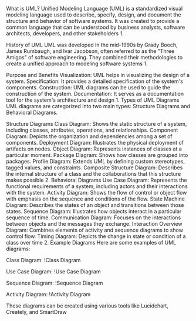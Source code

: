 What is UML?
Unified Modeling Language (UML) is a standardized visual modeling language used to describe, specify, design, and document the structure and behavior of software systems. It was created to provide a common language that can be understood by business analysts, software architects, developers, and other stakeholders 1.

History of UML
UML was developed in the mid-1990s by Grady Booch, James Rumbaugh, and Ivar Jacobson, often referred to as the "Three Amigos" of software engineering. They combined their methodologies to create a unified approach to modeling software systems 1.

Purpose and Benefits
Visualization: UML helps in visualizing the design of a system.
Specification: It provides a detailed specification of the system's components.
Construction: UML diagrams can be used to guide the construction of the system.
Documentation: It serves as a documentation tool for the system's architecture and design 1.
Types of UML Diagrams
UML diagrams are categorized into two main types: Structure Diagrams and Behavioral Diagrams.

Structure Diagrams
Class Diagram: Shows the static structure of a system, including classes, attributes, operations, and relationships.
Component Diagram: Depicts the organization and dependencies among a set of components.
Deployment Diagram: Illustrates the physical deployment of artifacts on nodes.
Object Diagram: Represents instances of classes at a particular moment.
Package Diagram: Shows how classes are grouped into packages.
Profile Diagram: Extends UML by defining custom stereotypes, tagged values, and constraints.
Composite Structure Diagram: Describes the internal structure of a class and the collaborations that this structure makes possible 2.
Behavioral Diagrams
Use Case Diagram: Represents the functional requirements of a system, including actors and their interactions with the system.
Activity Diagram: Shows the flow of control or object flow with emphasis on the sequence and conditions of the flow.
State Machine Diagram: Describes the states of an object and transitions between those states.
Sequence Diagram: Illustrates how objects interact in a particular sequence of time.
Communication Diagram: Focuses on the interactions between objects and the messages they exchange.
Interaction Overview Diagram: Combines elements of activity and sequence diagrams to show control flow.
Timing Diagram: Depicts the change in state or condition of a class over time 2.
Example Diagrams
Here are some examples of UML diagrams:

Class Diagram: !Class Diagram

Use Case Diagram: !Use Case Diagram

Sequence Diagram: !Sequence Diagram

Activity Diagram: !Activity Diagram

These diagrams can be created using various tools like Lucidchart, Creately, and SmartDraw

